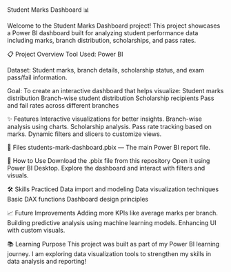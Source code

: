Student Marks Dashboard 📊

Welcome to the Student Marks Dashboard project!
This project showcases a Power BI dashboard built for analyzing student performance data including marks, branch distribution, scholarships, and pass rates.

📋 Project Overview
Tool Used: Power BI

Dataset: Student marks, branch details, scholarship status, and exam pass/fail information.

Goal: To create an interactive dashboard that helps visualize:
Student marks distribution
Branch-wise student distribution
Scholarship recipients
Pass and fail rates across different branches

✨ Features
Interactive visualizations for better insights.
Branch-wise analysis using charts.
Scholarship analysis.
Pass rate tracking based on marks.
Dynamic filters and slicers to customize views.

📂 Files
students-mark-dashboard.pbix — The main Power BI report file.

🚀 How to Use
Download the .pbix file from this repository
Open it using Power BI Desktop.
Explore the dashboard and interact with filters and visuals.

🛠️ Skills Practiced
Data import and modeling
Data visualization techniques
Basic DAX functions
Dashboard design principles

📈 Future Improvements
Adding more KPIs like average marks per branch.
Building predictive analysis using machine learning models.
Enhancing UI with custom visuals.

📚 Learning Purpose
This project was built as part of my Power BI learning journey.
I am exploring data visualization tools to strengthen my skills in data analysis and reporting!

